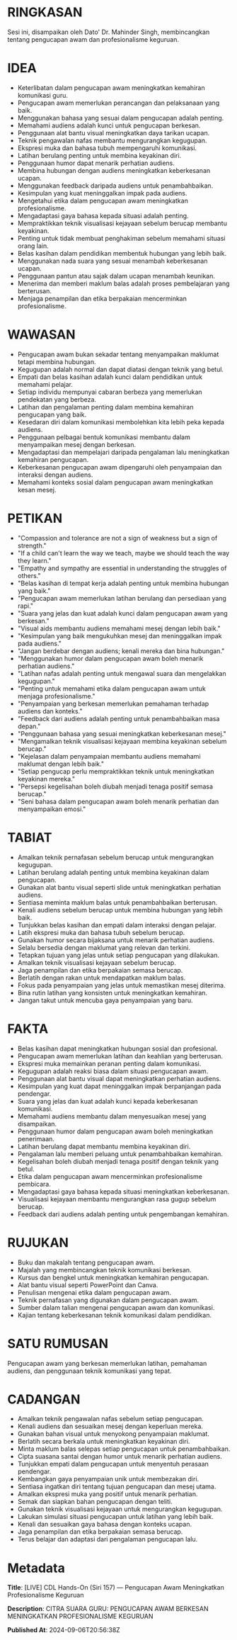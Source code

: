 # RINGKASAN
Sesi ini, disampaikan oleh Dato' Dr. Mahinder Singh, membincangkan tentang pengucapan awam dan profesionalisme keguruan.

# IDEA
- Keterlibatan dalam pengucapan awam meningkatkan kemahiran komunikasi guru.
- Pengucapan awam memerlukan perancangan dan pelaksanaan yang baik.
- Menggunakan bahasa yang sesuai dalam pengucapan adalah penting.
- Memahami audiens adalah kunci untuk pengucapan berkesan.
- Penggunaan alat bantu visual meningkatkan daya tarikan ucapan.
- Teknik pengawalan nafas membantu mengurangkan kegugupan.
- Ekspresi muka dan bahasa tubuh mempengaruhi komunikasi.
- Latihan berulang penting untuk membina keyakinan diri.
- Penggunaan humor dapat menarik perhatian audiens.
- Membina hubungan dengan audiens meningkatkan keberkesanan ucapan.
- Menggunakan feedback daripada audiens untuk penambahbaikan.
- Kesimpulan yang kuat meninggalkan impak pada audiens.
- Mengetahui etika dalam pengucapan awam meningkatkan profesionalisme.
- Mengadaptasi gaya bahasa kepada situasi adalah penting.
- Mempraktikkan teknik visualisasi kejayaan sebelum berucap membantu keyakinan.
- Penting untuk tidak membuat penghakiman sebelum memahami situasi orang lain.
- Belas kasihan dalam pendidikan membentuk hubungan yang lebih baik.
- Menggunakan nada suara yang sesuai menambah keberkesanan ucapan.
- Penggunaan pantun atau sajak dalam ucapan menambah keunikan.
- Menerima dan memberi maklum balas adalah proses pembelajaran yang berterusan.
- Menjaga penampilan dan etika berpakaian mencerminkan profesionalisme.

# WAWASAN
- Pengucapan awam bukan sekadar tentang menyampaikan maklumat tetapi membina hubungan.
- Kegugupan adalah normal dan dapat diatasi dengan teknik yang betul.
- Empati dan belas kasihan adalah kunci dalam pendidikan untuk memahami pelajar.
- Setiap individu mempunyai cabaran berbeza yang memerlukan pendekatan yang berbeza.
- Latihan dan pengalaman penting dalam membina kemahiran pengucapan yang baik.
- Kesedaran diri dalam komunikasi membolehkan kita lebih peka kepada audiens.
- Penggunaan pelbagai bentuk komunikasi membantu dalam menyampaikan mesej dengan berkesan.
- Mengadaptasi dan mempelajari daripada pengalaman lalu meningkatkan kemahiran pengucapan.
- Keberkesanan pengucapan awam dipengaruhi oleh penyampaian dan interaksi dengan audiens.
- Memahami konteks sosial dalam pengucapan awam meningkatkan kesan mesej.

# PETIKAN
- "Compassion and tolerance are not a sign of weakness but a sign of strength."
- "If a child can't learn the way we teach, maybe we should teach the way they learn."
- "Empathy and sympathy are essential in understanding the struggles of others."
- "Belas kasihan di tempat kerja adalah penting untuk membina hubungan yang baik."
- "Pengucapan awam memerlukan latihan berulang dan persediaan yang rapi."
- "Suara yang jelas dan kuat adalah kunci dalam pengucapan awam yang berkesan."
- "Visual aids membantu audiens memahami mesej dengan lebih baik."
- "Kesimpulan yang baik mengukuhkan mesej dan meninggalkan impak pada audiens."
- "Jangan berdebar dengan audiens; kenali mereka dan bina hubungan."
- "Menggunakan humor dalam pengucapan awam boleh menarik perhatian audiens."
- "Latihan nafas adalah penting untuk mengawal suara dan mengelakkan kegugupan."
- "Penting untuk memahami etika dalam pengucapan awam untuk menjaga profesionalisme."
- "Penyampaian yang berkesan memerlukan pemahaman terhadap audiens dan konteks."
- "Feedback dari audiens adalah penting untuk penambahbaikan masa depan."
- "Penggunaan bahasa yang sesuai meningkatkan keberkesanan mesej."
- "Mengamalkan teknik visualisasi kejayaan membina keyakinan sebelum berucap."
- "Kejelasan dalam penyampaian membantu audiens memahami maklumat dengan lebih baik."
- "Setiap pengucap perlu mempraktikkan teknik untuk meningkatkan keyakinan mereka."
- "Persepsi kegelisahan boleh diubah menjadi tenaga positif semasa berucap."
- "Seni bahasa dalam pengucapan awam boleh menarik perhatian dan menyampaikan emosi."

# TABIAT
- Amalkan teknik pernafasan sebelum berucap untuk mengurangkan kegugupan.
- Latihan berulang adalah penting untuk membina keyakinan dalam pengucapan.
- Gunakan alat bantu visual seperti slide untuk meningkatkan perhatian audiens.
- Sentiasa meminta maklum balas untuk penambahbaikan berterusan.
- Kenali audiens sebelum berucap untuk membina hubungan yang lebih baik.
- Tunjukkan belas kasihan dan empati dalam interaksi dengan pelajar.
- Latih ekspresi muka dan bahasa tubuh sebelum berucap.
- Gunakan humor secara bijaksana untuk menarik perhatian audiens.
- Selalu bersedia dengan maklumat yang relevan dan terkini.
- Tetapkan tujuan yang jelas untuk setiap pengucapan yang dilakukan.
- Amalkan teknik visualisasi kejayaan sebelum berucap.
- Jaga penampilan dan etika berpakaian semasa berucap.
- Berlatih dengan rakan untuk mendapatkan maklum balas.
- Fokus pada penyampaian yang jelas untuk memastikan mesej diterima.
- Bina rutin latihan yang konsisten untuk meningkatkan kemahiran.
- Jangan takut untuk mencuba gaya penyampaian yang baru.
  
# FAKTA
- Belas kasihan dapat meningkatkan hubungan sosial dan profesional.
- Pengucapan awam memerlukan latihan dan keahlian yang berterusan.
- Ekspresi muka memainkan peranan penting dalam komunikasi.
- Kegugupan adalah reaksi biasa dalam situasi pengucapan awam.
- Penggunaan alat bantu visual dapat meningkatkan perhatian audiens.
- Kesimpulan yang kuat dapat meninggalkan impak berpanjangan pada pendengar.
- Suara yang jelas dan kuat adalah kunci kepada keberkesanan komunikasi.
- Memahami audiens membantu dalam menyesuaikan mesej yang disampaikan.
- Penggunaan humor dalam pengucapan awam boleh meningkatkan penerimaan.
- Latihan berulang dapat membantu membina keyakinan diri.
- Pengalaman lalu memberi peluang untuk penambahbaikan kemahiran.
- Kegelisahan boleh diubah menjadi tenaga positif dengan teknik yang betul.
- Etika dalam pengucapan awam mencerminkan profesionalisme pembicara.
- Mengadaptasi gaya bahasa kepada situasi meningkatkan keberkesanan.
- Visualisasi kejayaan membantu mengurangkan rasa gugup sebelum berucap.
- Feedback dari audiens adalah penting untuk pengembangan kemahiran.

# RUJUKAN
- Buku dan makalah tentang pengucapan awam.
- Majalah yang membincangkan teknik komunikasi berkesan.
- Kursus dan bengkel untuk meningkatkan kemahiran pengucapan.
- Alat bantu visual seperti PowerPoint dan Canva.
- Penulisan mengenai etika dalam pengucapan awam.
- Teknik pernafasan yang digunakan dalam pengucapan awam.
- Sumber dalam talian mengenai pengucapan awam dan komunikasi.
- Kajian tentang keberkesanan teknik komunikasi dalam pendidikan.

# SATU RUMUSAN
Pengucapan awam yang berkesan memerlukan latihan, pemahaman audiens, dan penggunaan teknik komunikasi yang tepat.

# CADANGAN
- Amalkan teknik pengawalan nafas sebelum setiap pengucapan.
- Kenali audiens dan sesuaikan mesej dengan keperluan mereka.
- Gunakan bahan visual untuk menyokong penyampaian maklumat.
- Berlatih secara berkala untuk meningkatkan keyakinan diri.
- Minta maklum balas selepas setiap pengucapan untuk penambahbaikan.
- Cipta suasana santai dengan humor untuk menarik perhatian audiens.
- Tunjukkan empati dalam pengucapan untuk menyentuh perasaan pendengar.
- Kembangkan gaya penyampaian unik untuk membezakan diri.
- Sentiasa ingatkan diri tentang tujuan pengucapan dan mesej utama.
- Amalkan ekspresi muka yang positif untuk menarik perhatian.
- Semak dan siapkan bahan pengucapan dengan teliti.
- Gunakan teknik visualisasi kejayaan untuk mengurangkan kegugupan.
- Lakukan simulasi situasi pengucapan untuk latihan yang lebih baik.
- Kenali dan sesuaikan gaya bahasa dengan konteks ucapan.
- Jaga penampilan dan etika berpakaian semasa berucap.
- Terus belajar dan adaptasi dari pengalaman pengucapan lalu.

# Metadata
**Title**: [LIVE] CDL Hands-On (Siri 157) — Pengucapan Awam Meningkatkan Profesionalisme Keguruan

**Description**: CITRA SUARA GURU: PENGUCAPAN AWAM BERKESAN MENINGKATKAN PROFESIONALISME KEGURUAN

**Published At**: 2024-09-06T20:56:38Z